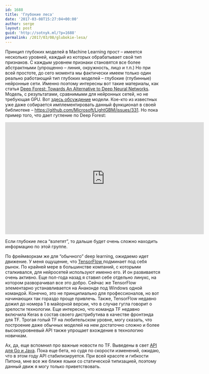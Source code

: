 ```yaml
---
id: 1688
title: 'Глубокие леса'
date: '2017-03-08T15:27:04+00:00'
author: serge
layout: post
guid: 'http://sotnyk.ml/?p=1688'
permalink: /2017/03/08/glubokie-lesa/
---
```


Принцип глубоких моделей в Machine Learning прост – имеется несколько уровней, каждый из которых обрабатывает свой тип признаков. С каждым уровнем признаки становятся все более абстрактными (упрощенно – линия, окружность, лицо и т.п.) Но при всей простоте, до сего момента мы фактически имеем только один реально работающий тип глубоких моделей – глубокие (глубинные) нейронные сети. Именно поэтому интересны вот такие материалы, как статья [Deep Forest: Towards An Alternative to Deep Neural Networks](https://arxiv.org/abs/1702.08835). Модель, с результатами, сравнимыми для нейронных сетей, но не требующая GPU. Вот [здесь обсуждение](https://www.reddit.com/r/MachineLearning/comments/5x4a52/r_deep_forest_towards_an_alternative_to_deep/) модели. Кое-кто из известных уже даже собирается имплементировать данный функционал в своей библиотеке – <https://github.com/Microsoft/LightGBM/issues/331>. Но пока пример того, что дает гугление по Deep Forest:

<iframe allowfullscreen="" frameborder="0" height="360" loading="lazy" src="https://www.youtube.com/embed/_SN0ZyE2gyQ" width="640"></iframe>

Если глубокие леса “взлетят”, то дальше будет очень сложно находить информацию по этой группе.

По фреймворкам же для “обычного” deep learning, ожидаемо идет движение. У меня ощущение, что [TensorFlow ](https://www.tensorflow.org/)подминает под себя рынок. По крайней мере в большинстве компаний, с которыми сталкивался, для нейросетей используют именно его. И он развивается очень активно. Еще пол-года назад я ставил себе отдельно линукс, на котором разворачивал все это добро. Сейчас же TensorFlow элементарно устанавливается на Анаконде под Windows одной командой. Конечно, это не принципиально для профессионалов, но вот начинающих так гораздо проще привлечь. Также, TensorFlow недавно дожил до номера 1 в майорной версии, что в случае гугла говорит о зрелости технологии. Еще интересно, что команда TF недавно включила Keras в состав своего дистрибутива в качестве фронтэнда для TF. Трогая голый TF на любительском уровне, могу сказать, что построение даже обычных моделей на нем достаточно сложно и более высокоуровневый API также упрощает вхождение в технологию новичкам.

Ах, да, еще вспомнил про важные новости по TF. Выведены в свет [API для Go и Java](https://www.tensorflow.org/api_docs/). Пока еще бета, но судя по скорости изменений, ожидаю, что в этом году API стабилизируется. При всей красоте и гибкости Питона, мне все же ближе языки со статической типизацией, поэтому данный движ я могу только приветствовать.
